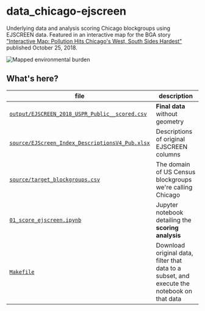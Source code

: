 # data_chicago-ejscreen
Underlying data and analysis scoring Chicago blockgroups using EJSCREEN data. Featured in an interactive map for the BGA story ["Interactive Map: Pollution Hits Chicago's West, South Sides Hardest"](https://www.bettergov.org/news/interactive-map-pollution-hits-chicagos-west-south-sides-hardest) published October 25, 2018.

![Mapped environmental burden](https://github.com/bettergov/data_chicago-ejscreen/blob/master/env-burden-mapped.jpg)

## What's here?

| file  | description |
| ------------- | ------------- |
| [`output/EJSCREEN_2018_USPR_Public__scored.csv`](https://github.com/bettergov/data_chicago-ejscreen/blob/master/output/EJSCREEN_2018_USPR_Public__scored.csv)  | **Final data** without geometry  |
| [`source/EJScreen_Index_DescriptionsV4_Pub.xlsx`](https://github.com/bettergov/data_chicago-ejscreen/blob/master/source/EJScreen_Index_DescriptionsV4_Pub.xlsx)  | Descriptions of original EJSCREEN columns  |
| [`source/target_blockgroups.csv`](https://github.com/bettergov/data_chicago-ejscreen/blob/master/source/target_blockgroups.csv)  | The domain of US Census blockgroups we're calling Chicago  |
| [`01_score_ejscreen.ipynb`](https://github.com/bettergov/data_chicago-ejscreen/blob/master/01_score_ejscreen.ipynb)  | Jupyter notebook detailing the **scoring analysis**  |
| [`Makefile`](https://github.com/bettergov/data_chicago-ejscreen/blob/master/Makefile)  | Download original data, filter that data to a subset, and execute the notebook on that data |
